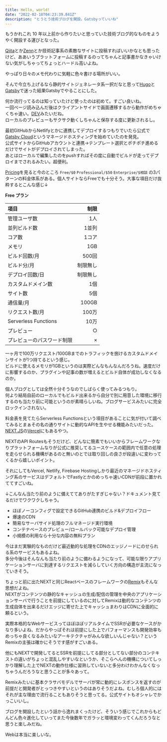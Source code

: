 ```yaml
---
title: Hello, world!
date: "2022-02-18T04:23:39.841Z"
description: "とうとう技術ブログを開設。Gatsbyっていいね"
---
```


もうかれこれ 10 年以上前から作りたいと思っていた技術ブログ的なものをようやく開設する運びとなった。

[Qiita](https://qiita.com)とか[Zenn](https://zenn.dev)とか技術記事系の素敵なサイトに投稿すればいいかなとも思ったけど、ああいうプラットフォームに投稿するのってちゃんと記事書かなきゃいけない気がしちゃってちょっとハードル高いよね。

やっぱり日々のメモ代わりに気軽に色々書ける場所がいい。

そんで今立ち上げるなら静的サイトジェネレータ系一択だなと思って[Hugo](https://gohugo.io)と[Gatsby](https://www.gatsbyjs.com)で迷った結果Gatsbyでやることにした。

何か流行ってるのは知っていたけど使ったのは初めて。すごい良いね。  
一回ページ読み込んだ後はクライアントサイドで画面遷移するから動作がめちゃくちゃ速い。[DEV](https://dev.to)みたいだね。  
ローカルのプレビューもサクサク動くしちゃんと保存する度に更新されるし。

最初GitHubからNetlifyとかに連携してデプロイするつもりでいたら公式で[Gatsby Cloud](https://www.gatsbyjs.com/products/cloud)というマネージドホスティングを始めていたのを発見。  
公式サイトからGitHubアカウントと連携→テンプレート選択とポチポチ進めるだけでサイトがデプロイされてしまった。  
あとはローカルで編集したのをpushすればその度に自動でビルドが走ってデプロイまでされるみたい。超便利。

[Pricing](https://www.gatsbyjs.com/pricing)を見ると今のところ `Free/$0` `Professional/$50` `Enterprise/$相談` の3パターンの料金体系がある。個人サイトならFreeでも十分そう。大事な項目だけ抜粋するとこんな感じ↓

**Free プラン**

| 項目                       |     制限 |
| :------------------------- | -------: |
| 管理ユーザ数               |      1人 |
| 並列ビルド数               |    1並列 |
| コア数                     |    1コア |
| メモリ                     |      1GB |
| ビルド回数/月              |    500回 |
| ビルド分/月                | 制限無し |
| デプロイ回数/日            | 制限無し |
| カスタムドメイン数         |      1個 |
| サイト数                   |      5個 |
| 通信量/月                  |    100GB |
| リクエスト数/月            |    100万 |
| Serverless Functions       |     10万 |
| プレビュー                 |        ○ |
| プレビューのパスワード制限 |        × |

一ヶ月で100万リクエスト/100GBまでのトラフィックを捌けるカスタムドメインサイトが1つ持てるという感じ。  
ビルドに使えるメモリが1GBというのは実際どんなもんなんだろうね。速度だけに影響するのか、プラグインや記事の数が増えるとビルド自体が成功しなくなるのか。

個人ブログとしては全然十分そうなのでしばらく使ってみるつもり。  
何より結局自前のローカルでもビルド出来るから自分で別に用意した環境に移行するのも当たり前に可能というのが素晴らしいね。ブログサービスみたいに完全ロックインされない。

料金表を見てたらServerless Functionsという項目があることに気が付いて調べてみるとまぁその名の通りサイトに動的なAPIを生やせる機能みたいだった。[NEXT.JS](https://nextjs.org)の[Vercel](https://vercel.com)にもあるやつ。

NEXTのAPI Routesもそうだけど、どんなに簡素でもいいからフレームワークなりプラットフォームなりが公式に推奨してるユースケースの範囲内で任意の処理を走らせられる機構があるのと無いのとでは取り回しの良さが段違いに変わってくるから嬉しいポイント。

それにしてもVercel, Netlify, Firebase Hostingしかり最近のマネージドホスティング系のサービスはデフォルトでFastlyとかのめっちゃ速いCDNが前段に置かれててすごいね。

↓こんなん当たり前のように備えててありがたすぎじゃない？ドキュメント見てるだけでワクワクしちゃう。

- ほぼノーコンフィグで設定できるGitHub連携のビルド&デプロイフロー
- 爆速のCDN
- 簡易なサーバサイド処理のフルマネージド実行環境
- コンテナベースのプレビュー/ロールバック可能なデプロイ管理
- 小規模の利用なら十分な内容の無料プラン

今はまだ実験的なものだけど最近動的な処理をCDNのエッジノードにのせられる系のサービスもあるよね。  
多分今後はそんなんも当たり前のように備わるようになって、可能な限りアプリケーションサーバに到達するリクエストを減らしていく方向の構造が主流になっていきそう。

ちょっと前に出たNEXTと同じReactベースのフレームワークの[Remix](https://remix.run)もそんな思想だよね。  
NEXTがコンテンツの静的なキャッシュの生成/配信の管理を中央のアプリケーションサーバで行うことを前提にしているのに対してRemixは動的なコンテンツの生成自体を出来るだけエッジに寄せた上でキャッシュまわりはCDNに全面的に頼るという。

実際本格的なWebサービスってほぼほぼリアルタイムでSSRが必要なケースがかなり多いよね、だからやっぱそれは前提にした上でパフォーマンスも開発効率もめっちゃ良くなるみたいなアーキテクチャがみんな欲しいんじゃない？というRemixの主張は確かにそうです感がすごいある。

他にもNEXTで開発してるとSSRを前提にしてる部分としてない部分のコンテキストの違いがちょっと混乱しやすいなというか、そこらへんの機構についてしっかり理解した上でNEXTの動作仕様に習熟していないと多分わけわかんなくなっちゃうんだろうなと思うことが多々あって。

Remixみたいに基本クラサバモデルでサーバが常に動的にレスポンスを返すのが前提だと開発者がとっつきやすいというのはありそうだよね。むしろ個人的にはそれが主な理由で流行ることもありそうと思ってる。公式サイトもオシャレでかっこいいし。

ブログを開設したという話から逸れまくったけど、そういう感じでこれからもどんどん色々進化していってまた今後数年でガラッと環境変わってくんだろうなと思うと楽しみだね。

Webは本当に楽しいな。
